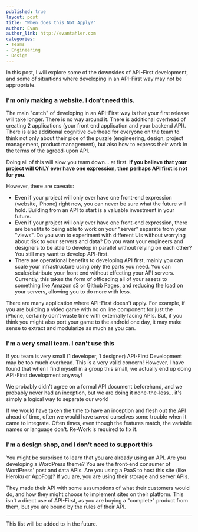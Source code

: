 ```yaml
---
published: true
layout: post
title: "When does this Not Apply?"
author: Evan
author_link: http://evantahler.com
categories:
- Teams
- Engineering
- Design
---
```


In this post, I will explore some of the downsides of API-First development, and some of situations where developing in an API-First way may not be appropriate.

### I'm only making a website.  I don't need this.

The main "catch" of developing in an API-First way is that your first release will take longer.  There is no way around it.  There is additional overhead of creating 2 applications (your front end application and your backend API).  There is also additional cognitive overhead for everyone on the team to think not only about their pice of the puzzle (engineering, design, project management, product management), but also how to express their work in the terms of the agreed-upon API.

Doing all of this will slow you team down… at first.  **If you believe that your project will ONLY ever have one expression, then perhaps API first is not for you**.  

However, there are caveats: 

- Even if your project will only ever have one front-end expression (website, iPhone) right now, you can never be sure what the future will hold.  Building from an API to start is a valuable investment in your future.
- Even if your project will only ever have one front-end expression, there are benefits to being able to work on your "server" separate from your "views".  Do you wan to experiment with different UIs without worrying about risk to your servers and data?  Do you want your engineers and designers to be able to develop in parallel without relying on each other?  You still may want to develop API-first.
- There are operational benefits to developing API first, mainly you can scale your infrastructure using only the parts you need.  You can scale/distribute your front end without effecting your API servers.  Currently, this takes the form of offloading all of your assets to something like Amazon s3 or Github Pages, and reducing the load on your servers, allowing you to do more with less.

There are many application where API-First doesn't apply.  For example, if you are building a video game with no on line component for just the iPhone, certainly don't waste time with externally facing APIs.  But, if you think you might also port your game to the android one day, it may make sense to extract and modularize as much as you can.

### I'm a very small team.  I can't use this

If you team is very small (1 developer, 1 designer) API-First Development may be too much overhead.  This is a very valid concern!  However, I have found that when I find myself in a group this small, we actually end up doing API-First development anyway! 

We probably didn't agree on a formal API document beforehand, and we probably never had an inception, but we are doing it none-the-less… it's simply a logical way to separate our work!  

If we would have taken the time to have an inception and flesh out the API ahead of time, often we would have saved ourselves some trouble when it came to integrate.  Often times, even though the features match, the variable names or language don't.  Re-Work is required to fix it.

### I'm a design shop, and I don't need to support this

You might be surprised to learn that you are already using an API.  Are you developing a WordPress theme?  You are the front-end consumer of WordPress' post and data APIs.  Are you using a PaaS to host this site (like Heroku or AppFog)?  If you are, you are using their storage and server APIs.

They made their API with some assumptions of what their customers would do, and how they might choose to implement sites on their platform.  This isn't a direct use of API-First, as you are buying a "complete" product from them, but you are bound by the rules of their API.

---

This list will be added to in the future.

